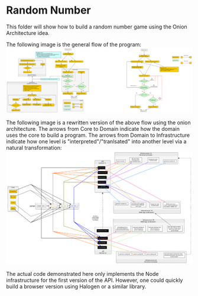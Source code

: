 # Random Number

This folder will show how to build a random number game using the Onion Architecture idea.

The following image is the general flow of the program:
![Control-Flow](./images/Control-Flow.svg)


The following image is a rewritten version of the above flow using the onion architecture. The arrows from Core to Domain indicate how the domain uses the core to build a program. The arrows from Domain to Infrastructure indicate how one level is "interpreted"/"tranlsated" into another level via a natural transformation:
![Onion-Architecture](./images/Onion-Architecture.svg)

The actual code demonstrated here only implements the Node infrastructure for the first version of the API. However, one could quickly build a browser version using Halogen or a similar library.
